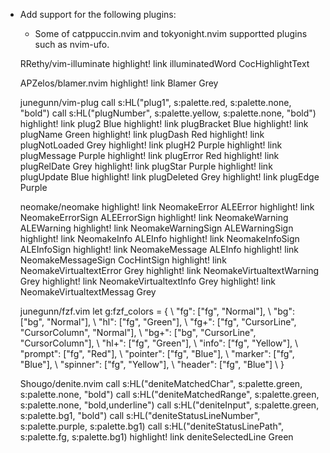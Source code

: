 - Add support for the following plugins:

    - Some of catppuccin.nvim and tokyonight.nvim supportted plugins such as nvim-ufo.

    RRethy/vim-illuminate
    highlight! link illuminatedWord CocHighlightText

    APZelos/blamer.nvim
    highlight! link Blamer Grey

    junegunn/vim-plug
    call s:HL("plug1", s:palette.red, s:palette.none, "bold")
    call s:HL("plugNumber", s:palette.yellow, s:palette.none, "bold")
    highlight! link plug2 Blue
    highlight! link plugBracket Blue
    highlight! link plugName Green
    highlight! link plugDash Red
    highlight! link plugNotLoaded Grey
    highlight! link plugH2 Purple
    highlight! link plugMessage Purple
    highlight! link plugError Red
    highlight! link plugRelDate Grey
    highlight! link plugStar Purple
    highlight! link plugUpdate Blue
    highlight! link plugDeleted Grey
    highlight! link plugEdge Purple

    neomake/neomake
    highlight! link NeomakeError ALEError
    highlight! link NeomakeErrorSign ALEErrorSign
    highlight! link NeomakeWarning ALEWarning
    highlight! link NeomakeWarningSign ALEWarningSign
    highlight! link NeomakeInfo ALEInfo
    highlight! link NeomakeInfoSign ALEInfoSign
    highlight! link NeomakeMessage ALEInfo
    highlight! link NeomakeMessageSign CocHintSign
    highlight! link NeomakeVirtualtextError Grey
    highlight! link NeomakeVirtualtextWarning Grey
    highlight! link NeomakeVirtualtextInfo Grey
    highlight! link NeomakeVirtualtextMessag Grey

    junegunn/fzf.vim
    let g:fzf_colors = {
          \ "fg": ["fg", "Normal"],
          \ "bg": ["bg", "Normal"],
          \ "hl": ["fg", "Green"],
          \ "fg+": ["fg", "CursorLine", "CursorColumn", "Normal"],
          \ "bg+": ["bg", "CursorLine", "CursorColumn"],
          \ "hl+": ["fg", "Green"],
          \ "info": ["fg", "Yellow"],
          \ "prompt": ["fg", "Red"],
          \ "pointer": ["fg", "Blue"],
          \ "marker": ["fg", "Blue"],
          \ "spinner": ["fg", "Yellow"],
          \ "header": ["fg", "Blue"]
          \ }

    Shougo/denite.nvim
    call s:HL("deniteMatchedChar", s:palette.green, s:palette.none, "bold")
    call s:HL("deniteMatchedRange", s:palette.green, s:palette.none, "bold,underline")
    call s:HL("deniteInput", s:palette.green, s:palette.bg1, "bold")
    call s:HL("deniteStatusLineNumber", s:palette.purple, s:palette.bg1)
    call s:HL("deniteStatusLinePath", s:palette.fg, s:palette.bg1)
    highlight! link deniteSelectedLine Green
